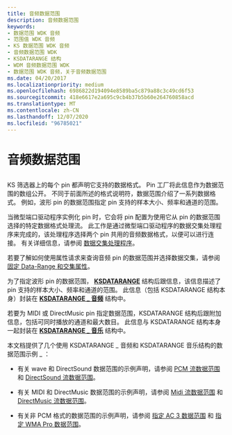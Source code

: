 ```yaml
---
title: 音频数据范围
description: 音频数据范围
keywords:
- 数据范围 WDK 音频
- 范围值 WDK 音频
- KS 数据范围 WDK 音频
- 音频数据范围 WDK
- KSDATARANGE 结构
- WDM 音频数据范围 WDK
- 数据范围 WDK 音频，关于音频数据范围
ms.date: 04/20/2017
ms.localizationpriority: medium
ms.openlocfilehash: 6986822d194094e8589ba5c879a88c3c49cd6f53
ms.sourcegitcommit: 418e6617e2a695c9cb4b37b5b60e264760858acd
ms.translationtype: MT
ms.contentlocale: zh-CN
ms.lasthandoff: 12/07/2020
ms.locfileid: "96785021"
---
```

# <a name="audio-data-ranges"></a>音频数据范围


## <span id="audio_data_ranges"></span><span id="AUDIO_DATA_RANGES"></span>


KS 筛选器上的每个 pin 都声明它支持的数据格式。 Pin 工厂将此信息作为数据范围的数组公开。 不同于前面所述的格式说明符，数据范围介绍了一系列数据格式。 例如，波形 pin 的数据范围指定 pin 支持的样本大小、频率和通道的范围。

当微型端口驱动程序实例化 pin 时，它会将 pin 配置为使用它从 pin 的数据范围选择的特定数据格式处理流。 此工作是通过微型端口驱动程序的数据交集处理程序来完成的，该处理程序选择两个 pin 共用的音频数据格式，以便可以进行连接。 有关详细信息，请参阅 [数据交集处理程序](data-intersection-handlers.md)。

若要了解如何使用属性请求来查询音频 pin 的数据范围并选择数据交集，请参阅 [固定 Data-Range 和交集属性](pin-data-range-and-intersection-properties.md)。

为了指定波形 pin 的数据范围， [**KSDATARANGE**](/previous-versions/ff561658(v=vs.85)) 结构后跟信息，该信息描述了 pin 支持的样本大小、频率和通道的范围。 此信息（包括 KSDATARANGE 结构本身）封装在 [**KSDATARANGE \_ 音频**](/windows-hardware/drivers/ddi/ksmedia/ns-ksmedia-ksdatarange_audio) 结构中。

若要为 MIDI 或 DirectMusic pin 指定数据范围，KSDATARANGE 结构后跟附加信息，包括可同时播放的通道和最大数目。 此信息与 KSDATARANGE 结构本身一起封装在 [**KSDATARANGE \_ 音乐**](/windows-hardware/drivers/ddi/ksmedia/ns-ksmedia-ksdatarange_music) 结构中。

本文档提供了几个使用 KSDATARANGE \_ 音频和 KSDATARANGE 音乐结构的数据范围示例 \_ ：

-   有关 wave 和 DirectSound 数据范围的示例声明，请参阅 [PCM 流数据范围](pcm-stream-data-range.md) 和 [DirectSound 流数据范围](directsound-stream-data-range.md)。

-   有关 MIDI 和 DirectMusic 数据范围的示例声明，请参阅 [Midi 流数据范围](midi-stream-data-range.md) 和 [DirectMusic 流数据范围](directmusic-stream-data-range.md)。

-   有关非 PCM 格式的数据范围的示例声明，请参阅 [指定 AC 3 数据范围](specifying-ac-3-data-ranges.md) 和 [指定 WMA Pro 数据范围](specifying-wma-pro-data-ranges.md)。

 

